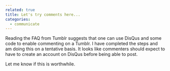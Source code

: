 ```yaml
---
related: true
title: Let's try comments here...
categories:
  - communicate
---
```

Reading the FAQ from Tumblr suggests that one can use DisQus and some code to
enable commenting on a Tumblr. I have completed the steps and am doing this
on a tentative basis. It looks like commenters should expect to have to
create an account on DisQus before being able to post.

Let me know if this is worthwhile.

